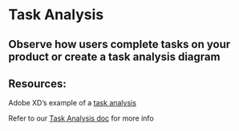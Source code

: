 # Task Analysis

## Observe how users complete tasks on your product or create a task analysis diagram

## Resources:
Adobe XD’s example of a [task analysis](https://xd.adobe.com/ideas/process/user-research/task-analysis-ux-with-example/)

Refer to our [Task Analysis doc](https://docs.google.com/document/d/1UGjLrJd5l0prB22Bn9SCwO6_8EWTFL4ERRJOqtTGj6Q/edit?usp=sharing) for more info 

